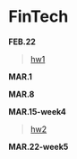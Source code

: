 # FinTech
**FEB.22**
 >
 >  [hw1](https://github.com/yi-shuan-chiang/FinTech/blob/1ce9fa534c6237fe24fdbd0de3fbe1165bc22dd4/hw1/%E5%BF%83%E5%BE%97.md) 

**MAR.1**
 >
 > 

**MAR.8**
 >
 > 

**MAR.15-week4**
 >  
 >  [hw2](https://youtu.be/f_6rhW0Ycx0) 
  
**MAR.22-week5**
 > 
 > 
  
